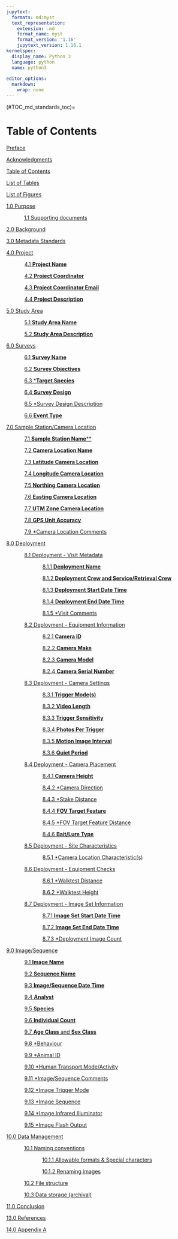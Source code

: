 ```yaml
---
jupytext:
  formats: md:myst
  text_representation:
    extension: .md
    format_name: myst
    format_version: '1.16'
    jupytext_version: 1.16.1
kernelspec:
  display_name: Python 3
  language: python
  name: python3
  
editor_options: 
  markdown: 
    wrap: none
---
```

(#TOC_md_standards_toc)=
# Table of Contents

[Preface](/2_metadata-standards/2_0.2_Preface.md#TOC_md_standards_preface)

[Acknowledgments](/2_metadata-standards/2_0.3_Acknowledgments.md#TOC_md_standards_acknowledgments)

[Table of Contents](/2_metadata-standards/2_0.4_TOC.md#TOC_md_standards_toc)

[List of Tables](/2_metadata-standards/2_0.5_List-Tables-Figures.md#TOC_md_standards_list_tables)

[List of Figures](/2_metadata-standards/2_0.5_List-Tables-Figures.md#TOC_md_standards_list_figures)

[1.0 Purpose](/2_metadata-standards/2_1.0_Purpose.md#TOC_md_standards_purpose)

<font color='#FFFFFF'>............</font>[1.1 Supporting documents](/2_metadata-standards/2_1.0_Purpose.md#TOC_md_standards_supporting_documents)

[2.0 Background](/2_metadata-standards/2_2.0_Background.md#TOC_md_standards_background)

[3.0 Metadata Standards](/2_metadata-standards/2_3.0_Metadata-Standards.md#TOC_md_standards_metadata_standards)

[4.0 Project](/2_metadata-standards/2_4.0_Project.md#TOC_md_standards_project)

<font color='#FFFFFF'>............</font>[4.1 **Project Name**](/2_metadata-standards/2_4.0_Project.md#TOC_md_standards_project_name)

<font color='#FFFFFF'>............</font>[4.2 **Project Coordinator**](/2_metadata-standards/2_4.0_Project.md#TOC_md_standards_project_coordinator)

<font color='#FFFFFF'>............</font>[4.3 **Project Coordinator Email**](/2_metadata-standards/2_4.0_Project.md#TOC_md_standards_project_coordinator_email)

<font color='#FFFFFF'>............</font>[4.4 **Project Description**](/2_metadata-standards/2_4.0_Project.md#TOC_md_standards_project_description)

[5.0 Study Area](/2_metadata-standards/2_5.0_Study-Area.md#TOC_md_standards_study_area)

<font color='#FFFFFF'>............</font>[5.1 **Study Area Name**](/2_metadata-standards/2_5.0_Study-Area.md#TOC_md_standards_study_area_name)

<font color='#FFFFFF'>............</font>[5.2 **Study Area Description**](/2_metadata-standards/2_5.0_Study-Area.md#TOC_md_standards_study_area_description)

[6.0 Surveys](/2_metadata-standards/2_6.0_Survey.md#TOC_md_standards_surveys)

<font color='#FFFFFF'>............</font>[6.1 **Survey Name**](/2_metadata-standards/2_6.0_Survey.md#TOC_md_standards_survey_name)

<font color='#FFFFFF'>............</font>[6.2 **Survey Objectives**](/2_metadata-standards/2_6.0_Survey.md#TOC_md_standards_survey_objectives)

<font color='#FFFFFF'>............</font>[6.3 ***Target Species**](/2_metadata-standards/2_6.0_Survey.md#TOC_md_standards_target_species)

<font color='#FFFFFF'>............</font>[6.4 **Survey Design**](/2_metadata-standards/2_6.0_Survey.md#TOC_md_standards_survey_design)

<font color='#FFFFFF'>............</font>[6.5 *Survey Design Description](/2_metadata-standards/2_6.0_Survey.md#TOC_md_standards_survey_design_description)

<font color='#FFFFFF'>............</font>[6.6 **Event Type**](/2_metadata-standards/2_6.0_Survey.md#TOC_md_standards_event_type)

[7.0 Sample Station/Camera Location](/2_metadata-standards/2_7.0_Sample-Station_Camera-Location.md#TOC_md_standards_sample_station_camera_location)

<font color='#FFFFFF'>............</font>[7.1 **Sample Station Name****](/2_metadata-standards/2_7.0_Sample-Station_Camera-Location.md#TOC_md_standards_sample_station_name)

<font color='#FFFFFF'>............</font>[7.2 **Camera Location Name**](/2_metadata-standards/2_7.0_Sample-Station_Camera-Location.md#TOC_md_standards_camera_location_name)

<font color='#FFFFFF'>............</font>[7.3 **Latitude Camera Location**](/2_metadata-standards/2_7.0_Sample-Station_Camera-Location.md#TOC_md_standards_latitude_camera_location)

<font color='#FFFFFF'>............</font>[7.4 **Longitude Camera Location**](/2_metadata-standards/2_7.0_Sample-Station_Camera-Location.md#TOC_md_standards_longitude_camera_location)

<font color='#FFFFFF'>............</font>[7.5 **Northing Camera Location**](/2_metadata-standards/2_7.0_Sample-Station_Camera-Location.md#TOC_md_standards_northing_camera_location)

<font color='#FFFFFF'>............</font>[7.6 **Easting Camera Location**](/2_metadata-standards/2_7.0_Sample-Station_Camera-Location.md#TOC_md_standards_easting_camera_location)

<font color='#FFFFFF'>............</font>[7.7 **UTM Zone Camera Location**](/2_metadata-standards/2_7.0_Sample-Station_Camera-Location.md#TOC_md_standards_utm_zone_camera_location)

<font color='#FFFFFF'>............</font>[7.8 **GPS Unit Accuracy**](/2_metadata-standards/2_7.0_Sample-Station_Camera-Location.md#TOC_md_standards_gps_unit_accuracy)

<font color='#FFFFFF'>............</font>[7.9 *Camera Location Comments](/2_metadata-standards/2_7.0_Sample-Station_Camera-Location.md#TOC_md_standards_camera_location_comments)

[8.0 Deployment](/2_metadata-standards/2_8.0_Deployment.md#TOC_md_standards_deployment)

<font color='#FFFFFF'>............</font>[8.1 Deployment - Visit Metadata](/2_metadata-standards/2_8.0_Deployment.md#TOC_md_standards_deployment_visit_metadata)

<font color='#FFFFFF'>........................</font>[8.1.1 **Deployment Name**](/2_metadata-standards/2_8.0_Deployment.md#TOC_md_standards_deployment_name)

<font color='#FFFFFF'>........................</font>[8.1.2 **Deployment Crew and Service/Retrieval Crew**](/2_metadata-standards/2_8.0_Deployment.md#TOC_md_standards_deployment_crew_and_serviceretrieval_crew)

<font color='#FFFFFF'>........................</font>[8.1.3 **Deployment Start Date Time**](/2_metadata-standards/2_8.0_Deployment.md#TOC_md_standards_deployment_start_date_time)

<font color='#FFFFFF'>........................</font>[8.1.4 **Deployment End Date Time**](/2_metadata-standards/2_8.0_Deployment.md#TOC_md_standards_deployment_end_date_time)

<font color='#FFFFFF'>........................</font>[8.1.5 *Visit Comments](/2_metadata-standards/2_8.0_Deployment.md#TOC_md_standards_visit_comments)

<font color='#FFFFFF'>............</font>[8.2 Deployment - Equipment Information](/2_metadata-standards/2_8.0_Deployment.md#TOC_md_standards_deployment_equipment_information)

<font color='#FFFFFF'>........................</font>[8.2.1 **Camera ID**](/2_metadata-standards/2_8.0_Deployment.md#TOC_md_standards_camera_id)

<font color='#FFFFFF'>........................</font>[8.2.2 **Camera Make**](/2_metadata-standards/2_8.0_Deployment.md#TOC_md_standards_camera_make)

<font color='#FFFFFF'>........................</font>[8.2.3 **Camera Model**](/2_metadata-standards/2_8.0_Deployment.md#TOC_md_standards_camera_model)

<font color='#FFFFFF'>........................</font>[8.2.4 **Camera Serial Number**](/2_metadata-standards/2_8.0_Deployment.md#TOC_md_standards_camera_serial_number)

<font color='#FFFFFF'>............</font>[8.3 Deployment - Camera Settings](/2_metadata-standards/2_8.0_Deployment.md#TOC_md_standards_deployment_camera_settings)

<font color='#FFFFFF'>........................</font>[8.3.1 **Trigger Mode(s)**](/2_metadata-standards/2_8.0_Deployment.md#TOC_md_standards_trigger_modes)

<font color='#FFFFFF'>........................</font>[8.3.2 **Video Length**](/2_metadata-standards/2_8.0_Deployment.md#TOC_md_standards_video_length)

<font color='#FFFFFF'>........................</font>[8.3.3 **Trigger Sensitivity**](/2_metadata-standards/2_8.0_Deployment.md#TOC_md_standards_trigger_sensitivity)

<font color='#FFFFFF'>........................</font>[8.3.4 **Photos Per Trigger**](/2_metadata-standards/2_8.0_Deployment.md#TOC_md_standards_photos_per_trigger)

<font color='#FFFFFF'>........................</font>[8.3.5 **Motion Image Interval**](/2_metadata-standards/2_8.0_Deployment.md#TOC_md_standards_motion_image_interval)

<font color='#FFFFFF'>........................</font>[8.3.6 **Quiet Period**](/2_metadata-standards/2_8.0_Deployment.md#TOC_md_standards_quiet_period_seconds)

<font color='#FFFFFF'>............</font>[8.4 Deployment - Camera Placement](/2_metadata-standards/2_8.0_Deployment.md#TOC_md_standards_deployment_camera_placement)

<font color='#FFFFFF'>........................</font>[8.4.1 **Camera Height**](/2_metadata-standards/2_8.0_Deployment.md#TOC_md_standards_camera_height_m)

<font color='#FFFFFF'>........................</font>[8.4.2 *Camera Direction](/2_metadata-standards/2_8.0_Deployment.md#TOC_md_standards_camera_direction)

<font color='#FFFFFF'>........................</font>[8.4.3 *Stake Distance](/2_metadata-standards/2_8.0_Deployment.md#TOC_md_standards_stake_distance)

<font color='#FFFFFF'>........................</font>[8.4.4 **FOV Target Feature**](/2_metadata-standards/2_8.0_Deployment.md#TOC_md_standards_fov_target_feature)

<font color='#FFFFFF'>........................</font>[8.4.5 *FOV Target Feature Distance](/2_metadata-standards/2_8.0_Deployment.md#TOC_md_standards_fov_target_feature_distance)

<font color='#FFFFFF'>........................</font>[8.4.6 **Bait/Lure Type**](/2_metadata-standards/2_8.0_Deployment.md#TOC_md_standards_baitlure_type)

<font color='#FFFFFF'>............</font>[8.5 Deployment - Site Characteristics](/2_metadata-standards/2_8.0_Deployment.md#TOC_md_standards_deployment_site_characteristics)

<font color='#FFFFFF'>........................</font>[8.5.1 *Camera Location Characteristic(s)](/2_metadata-standards/2_7.0_Sample-Station_Camera-Location.md#TOC_md_standards_camera_location_characteristics)

<font color='#FFFFFF'>............</font>[8.6 Deployment - Equipment Checks](/2_metadata-standards/2_8.0_Deployment.md#TOC_md_standards_deployment_equipment_checks)

<font color='#FFFFFF'>........................</font>[8.6.1 *Walktest Distance](/2_metadata-standards/2_8.0_Deployment.md#TOC_md_standards_walktest_distance)

<font color='#FFFFFF'>........................</font>[8.6.2 *Walktest Height](/2_metadata-standards/2_8.0_Deployment.md#TOC_md_standards_walktest_height)

<font color='#FFFFFF'>............</font>[8.7 Deployment - Image Set Information](/2_metadata-standards/2_8.0_Deployment.md#TOC_md_standards_deployment_image_set_information)

<font color='#FFFFFF'>........................</font>[8.7.1 **Image Set Start Date Time**](/2_metadata-standards/2_8.0_Deployment.md#TOC_md_standards_image_set_start_date_time)

<font color='#FFFFFF'>........................</font>[8.7.2 **Image Set End Date Time**](/2_metadata-standards/2_8.0_Deployment.md#TOC_md_standards_image_set_end_date_time)

<font color='#FFFFFF'>........................</font>[8.7.3 *Deployment Image Count](/2_metadata-standards/2_8.0_Deployment.md#TOC_md_standards_deployment_image_count)

[9.0 Image/Sequence](/2_metadata-standards/2_9.0_Image_Sequence.md#TOC_md_standards_image/sequence)

<font color='#FFFFFF'>............</font>[9.1 **Image Name**](/2_metadata-standards/2_9.0_Image_Sequence.md#TOC_md_standards_image_name)

<font color='#FFFFFF'>............</font>[9.2 **Sequence Name**](/2_metadata-standards/2_9.0_Image_Sequence.md#TOC_md_standards_sequence_name)

<font color='#FFFFFF'>............</font>[9.3 **Image/Sequence Date Time**](/2_metadata-standards/2_9.0_Image_Sequence.md#TOC_md_standards_image_sequence_date_time)

<font color='#FFFFFF'>............</font>[9.4 **Analyst**](/2_metadata-standards/2_9.0_Image_Sequence.md#TOC_md_standards_analyst)

<font color='#FFFFFF'>............</font>[9.5 **Species**](/2_metadata-standards/2_9.0_Image_Sequence.md#TOC_md_standards_species)

<font color='#FFFFFF'>............</font>[9.6 **Individual Count**](/2_metadata-standards/2_9.0_Image_Sequence.md#TOC_md_standards_individual_count)

<font color='#FFFFFF'>............</font>[9.7 **Age Class** and **Sex Class**](/2_metadata-standards/2_9.0_Image_Sequence.md#TOC_md_standards_age_class_and_sex_class)

<font color='#FFFFFF'>............</font>[9.8 *Behaviour](/2_metadata-standards/2_9.0_Image_Sequence.md#TOC_md_standards_behaviour)

<font color='#FFFFFF'>............</font>[9.9 *Animal ID](/2_metadata-standards/2_9.0_Image_Sequence.md#TOC_md_standards_animal_id)

<font color='#FFFFFF'>............</font>[9.10 *Human Transport Mode/Activity](/2_metadata-standards/2_9.0_Image_Sequence.md#TOC_md_standards_human_transport_mode_activity)

<font color='#FFFFFF'>............</font>[9.11 *Image/Sequence Comments](/2_metadata-standards/2_9.0_Image_Sequence.md#TOC_md_standards_image_sequence_comments)

<font color='#FFFFFF'>............</font>[9.12 *Image Trigger Mode](/2_metadata-standards/2_9.0_Image_Sequence.md#TOC_md_standards_image_trigger_mode)

<font color='#FFFFFF'>............</font>[9.13 *Image Sequence](/2_metadata-standards/2_9.0_Image_Sequence.md#TOC_md_standards_image_sequence)

<font color='#FFFFFF'>............</font>[9.14 *Image Infrared Illuminator](/2_metadata-standards/2_9.0_Image_Sequence.md#TOC_md_standards_image_infrared_illuminator)

<font color='#FFFFFF'>............</font>[9.15 *Image Flash Output](/2_metadata-standards/2_9.0_Image_Sequence.md#TOC_md_standards_image_flash_output)

[10.0 Data Management](/2_metadata-standards/2_10.0_Data-Management.md#TOC_md_standards_data_management)

<font color='#FFFFFF'>............</font>[10.1 Naming conventions](/2_metadata-standards/2_10.0_Data-Management.md#TOC_md_standards_naming_conventions)

<font color='#FFFFFF'>........................</font>[10.1.1 Allowable formats & Special characters](/2_metadata-standards/2_10.0_Data-Management.md#TOC_md_standards_allowable_formats_special_characters)

<font color='#FFFFFF'>........................</font>[10.1.2 Renaming images](/2_metadata-standards/2_10.0_Data-Management.md#TOC_md_standards_renaming_images)

<font color='#FFFFFF'>............</font>[10.2 File structure](/2_metadata-standards/2_8.0_Deployment.md#TOC_md_standards_file_structure)

<font color='#FFFFFF'>............</font>[10.3 Data storage (archival)](/2_metadata-standards/2_10.0_Data-Management.md#TOC_md_standards_data_storage_archival)

[11.0 Conclusion](/2_metadata-standards/2_11.0_Conclusion.md#TOC_md_standards_conclusion)

[13.0 References](/2_metadata-standards/2_12.0_References.md#TOC_md_standards_references)

[14.0 Appendix A](/2_metadata-standards/2_13.0_AppendixA.md#TOC_md_standards_appendix_a)
